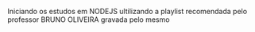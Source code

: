 Iniciando os estudos em NODEJS ultilizando a playlist recomendada pelo professor BRUNO OLIVEIRA
gravada pelo mesmo

